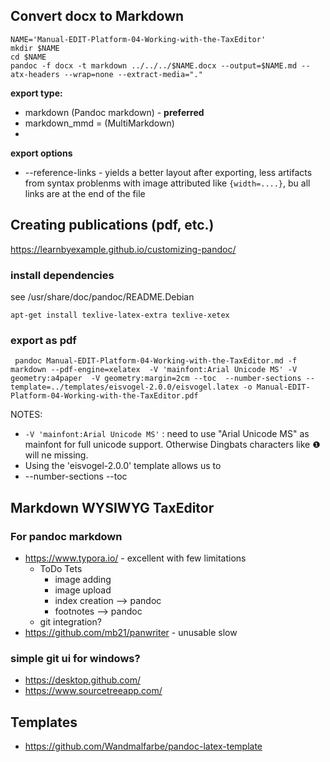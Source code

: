## Convert docx to Markdown

    NAME='Manual-EDIT-Platform-04-Working-with-the-TaxEditor'
    mkdir $NAME
    cd $NAME
    pandoc -f docx -t markdown ../../../$NAME.docx --output=$NAME.md --atx-headers --wrap=none --extract-media="."
    
**export type:**

* markdown (Pandoc markdown) - **preferred**
* markdown_mmd = (MultiMarkdown) 
* 

**export options**

* --reference-links - yields a better layout after exporting, less artifacts from syntax problenms with image attributed like `{width=....}`, bu all links are at the end of the file

## Creating publications (pdf, etc.)

https://learnbyexample.github.io/customizing-pandoc/

### install dependencies

see /usr/share/doc/pandoc/README.Debian

    apt-get install texlive-latex-extra texlive-xetex

### export as pdf


     pandoc Manual-EDIT-Platform-04-Working-with-the-TaxEditor.md -f markdown --pdf-engine=xelatex  -V 'mainfont:Arial Unicode MS' -V geometry:a4paper  -V geometry:margin=2cm --toc  --number-sections --template=../templates/eisvogel-2.0.0/eisvogel.latex -o Manual-EDIT-Platform-04-Working-with-the-TaxEditor.pdf


NOTES: 

* `-V 'mainfont:Arial Unicode MS'` : need to use "Arial Unicode MS" as mainfont for full unicode support. Otherwise Dingbats characters like ❶ will ne missing.
* Using the 'eisvogel-2.0.0' template allows us to 
* --number-sections --toc



## Markdown WYSIWYG TaxEditor

### For pandoc markdown

* https://www.typora.io/ - excellent with few limitations 
    * ToDo Tets
        * image adding 
        * image upload
        * index creation --> pandoc
        * footnotes --> pandoc
    * git integration?
* https://github.com/mb21/panwriter - unusable slow

### simple git ui for windows?

* https://desktop.github.com/
* https://www.sourcetreeapp.com/


## Templates

* https://github.com/Wandmalfarbe/pandoc-latex-template

